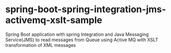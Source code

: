 # spring-boot-spring-integration-jms-activemq-xslt-sample
Spring Boot application with spring Integration and Java Messaging Service(JMS) to read messages from Queue using Active MQ with XSLT transformation of XML messages
